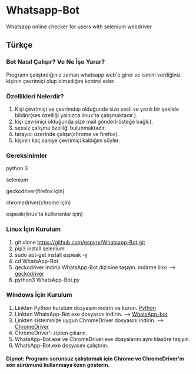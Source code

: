 # Whatsapp-Bot
Whatsapp online checker for users with selenium webdriver

## Türkçe

### Bot Nasıl Çalışır? Ve Ne İşe Yarar?

Programı çalıştırdığınız zaman whatsapp web'e girer ve ismini verdiğiniz kişinin çevrimiçi olup olmadığını kontrol eder.

### Özellikleri Nelerdir?
1) Kişi çevrimiçi ve çevrimdışı olduğunda size sesli ve yazılı bir şekilde bildirir(ses özelliği yalnızca linux'ta çalışmaktadır.).
2) kişi çevrimiçi olduğunda size mail gönderir(isteğe bağlı.).
3) sessiz çalışma özelliği bulunmaktadır.
4) tarayıcı üzerinde çalışır(chrome ve firefox).
5) kişinin kaç saniye çevrimiçi kaldığını söyler.

### Gereksinimler

python 3

selenium

geckodriver(firefox için)

chromedriver(chrome için)

espeak(linux'ta kullananlar için)


### Linux İçin Kurulum
1) git clone https://github.com/espyrx/Whatsapp-Bot.git
2) pip3 install selenium
3) sudo apt-get install espeak -y
4) cd WhatsApp-Bot
5) geckodriver indirip WhatsApp-Bot dizinine taşıyın. indirme linki --> [geckodriver](https://github.com/mozilla/geckodriver/releases)
6) python3 WhatsApp-Bot.py

### Windows İçin Kurulum
1) Linkten Python kurulum dosyasını indirin ve kurun. [Python](https://www.python.org/downloads/windows/)
2) Linkten WhatsApp-Bot.exe dosyasını indirin. --> [WhatsApp-bot](https://github.com/espyrx/Whatsapp-Bot/releases/tag/WhatsApp)
3) Linkten sisteminize uygun ChromeDriver dosyasını indirin. --> [ChromeDriver](https://chromedriver.chromium.org/downloads)
4) ChromeDriver'ı zipten çıkarın.
5) WhatsApp-Bot.exe ve ChromeDriver.exe dosyalarını aynı klasöre taşıyın.
6) WhatsApp-Bot.exe dosyasını çalıştırın.

#### Dipnot: Programı sorunsuz çalıştırmak için Chrome ve ChromeDriver'ın son sürümünü kullanmaya özen gösterin.
